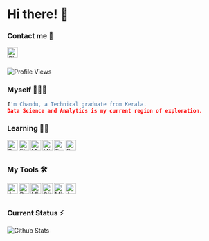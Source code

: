 # Hi there! 👋


### Contact me :speech_balloon:
<p>
  <a href="https://www.linkedin.com/in/chandu-s-a22315121">
    <img align="left" alt="Chandu S LinkedIN" width="24px" src="https://cdn.jsdelivr.net/npm/simple-icons@v3/icons/linkedin.svg" />
  </a>
  
</p>
</br>
</br>


![Profile Views](https://hits.seeyoufarm.com/api/count/incr/badge.svg?url=https%3A%2F%2Fgithub.com%2FFlareWings&count_bg=%2334A853&title_bg=%23555555&icon=&icon_color=%23E7E7E7&title=Profile+Views&edge_flat=true)


### Myself 🙋🏻‍♂️
```python
I'm Chandu, a Technical graduate from Kerala.
Data Science and Analytics is my current region of exploration.
```


### Learning 👨‍💻

<img align="left" alt="Python" width="24px" src="https://cdn.jsdelivr.net/npm/simple-icons@3.2.0/icons/python.svg" />
<img align="left" alt="Flask" width="24px" src="https://cdn.jsdelivr.net/npm/simple-icons@3.2.0/icons/flask.svg" />
<img align="left" alt="MySQL" width="24px" src="https://cdn.jsdelivr.net/npm/simple-icons@3.2.0/icons/mysql.svg" />
<img align="left" alt="Microsoft Excel" width="24px" src="https://cdn.jsdelivr.net/npm/simple-icons@3.2.0/icons/microsoftexcel.svg" />
<img align="left" alt="Tableau" width="24px" src="https://cdn.jsdelivr.net/npm/simple-icons@3.2.0/icons/tableau.svg" />
<img align="left" alt="PowerBI" width="24px" src="https://cdn.jsdelivr.net/npm/simple-icons@3.2.0/icons/powerbi.svg" /></br>
</br>


### My Tools 🛠

<img align="left" alt="Arch Linux" width="24px" src="https://cdn.jsdelivr.net/npm/simple-icons@3.2.0/icons/archlinux.svg" />
<img align="left" alt="Docker" width="24px" src="https://cdn.jsdelivr.net/npm/simple-icons@3.2.0/icons/docker.svg" />
<img align="left" alt="Microsoft Windows" width="24px" src="https://cdn.jsdelivr.net/npm/simple-icons@3.2.0/icons/microsoft.svg" />
<img align="left" alt="GitHub" width="24px" src="https://cdn.jsdelivr.net/npm/simple-icons@3.2.0/icons/github.svg" />
<img align="left" alt="Microsoft Office" width="24px" src="https://cdn.jsdelivr.net/npm/simple-icons@3.2.0/icons/microsoftoffice.svg" />
<img align="left" alt="Ananconda" width="24px" src="https://cdn.jsdelivr.net/npm/simple-icons@3.2.0/icons/anaconda.svg" />
</br>
</br>


### Current Status ⚡️

![Github Stats](https://github-stats-alpha.vercel.app/api/?username=FlareWings&tc=333&ic=333)
